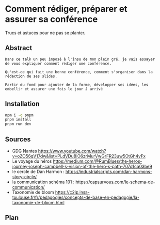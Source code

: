 # Comment rédiger, préparer et assurer sa conférence

Trucs et astuces pour ne pas se planter.


## Abstract

```
Dans ce talk un peu imposé à l'insu de mon plein gré, je vais essayer de vous expliquer comment rédiger une conférence.

Qu'est-ce qui fait une bonne conférence, comment s'organiser dans la rédaction de ses slides.

Partir du fond pour ajouter de la forme, développer ses idées, les embellir et assurer une fois le jour J arrivé
```

## Installation

```bash
npm i -g pnpm
pnpm install
pnpm run dev
```

## Sources

- GDG Nantes https://www.youtube.com/watch?v=oZO56qV17dw&list=PLdVDu8iO6zrMurVwGrFR23uw5OtGh4vFx
- Le voyage du héros https://medium.com/@RumBlues/the-heros-journey-joseph-campbell-s-vision-of-the-hero-s-path-707d1ca03be9
- le cercle de Dan Harmon : https://industrialscripts.com/dan-harmons-story-circle/
- la communication schéma 101 : https://capsurvous.com/le-schema-de-communication/
- Taxonomie de bloom https://c2ip.insa-toulouse.fr/fr/pedagogies/concepts-de-base-en-pedagogie/la-taxonomie-de-bloom.html

## Plan
